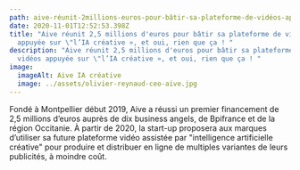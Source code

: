 ```yaml
---
path: aive-réunit-2millions-euros-pour-bâtir-sa-plateforme-de-vidéos-appuyée-sur-ia-créative
date: 2020-11-01T12:52:53.398Z
title: "Aive réunit 2,5 millions d'euros pour bâtir sa plateforme de vidéos
  appuyée sur \"l’IA créative », et oui, rien que ça ! "
description: "Aive réunit 2,5 millions d'euros pour bâtir sa plateforme de
  vidéos appuyée sur \"l’IA créative », et oui, rien que ça ! "
image:
  imageAlt: Aive IA créative
  image: ../assets/olivier-reynaud-ceo-aive.jpg
---
```

Fondé à Montpellier début 2019, Aive a réussi un premier financement de 2,5 millions d’euros auprès de dix business angels, de Bpifrance et de la région Occitanie. À partir de 2020, la start-up proposera aux marques d’utiliser sa future plateforme vidéo assistée par "intelligence artificielle créative" pour produire et distribuer en ligne de multiples variantes de leurs publicités, à moindre coût.